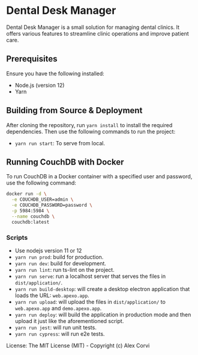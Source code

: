 # Dental Desk Manager

Dental Desk Manager is a small solution for managing dental clinics. It offers various features to streamline clinic
operations and improve patient care.

## Prerequisites

Ensure you have the following installed:

- Node.js (version 12)
- Yarn

## Building from Source & Deployment

After cloning the repository, run `yarn install` to install the required dependencies. Then use the following commands
to run the project:

- `yarn run start`: To serve from local.

## Running CouchDB with Docker

To run CouchDB in a Docker container with a specified user and password, use the following command:

```sh
docker run -d \
  -e COUCHDB_USER=admin \
  -e COUCHDB_PASSWORD=password \
  -p 5984:5984 \
  --name couchdb \
  couchdb:latest
```

### Scripts

- Use nodejs version 11 or 12
- `yarn run prod`: build for production.
- `yarn run dev`: build for development.
- `yarn run lint`: run ts-lint on the project.
- `yarn run serve`: run a localhost server that serves the files in `dist/application/`.
- `yarn run build-desktop`: will create a desktop electron application that loads the URL: `web.apexo.app`.
- `yarn run upload`: will upload the files in `dist/application/` to `web.apexo.app` and `demo.apexo.app`.
- `yarn run deploy`: will build the application in production mode and then upload it just like the aforementioned
  script.
- `yarn run jest`: will run unit tests.
- `yarn run cypress`: will run e2e tests.

License: The MIT License (MIT) - Copyright (c) Alex Corvi
